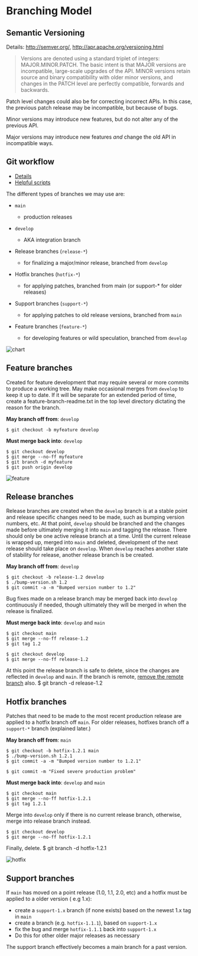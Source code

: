 # Branching Model

## Semantic Versioning

Details: http://semver.org/, http://apr.apache.org/versioning.html

> Versions are denoted using a standard triplet of integers: MAJOR.MINOR.PATCH. The basic intent is that MAJOR versions are incompatible, large-scale upgrades of the API. MINOR versions retain source and binary compatibility with older minor versions, and changes in the PATCH level are perfectly compatible, forwards and backwards.


Patch level changes could also be for correcting incorrect APIs. In this case, the previous patch release may be incompatible, but because of bugs.

Minor versions may introduce new features, but do not alter any of the previous API.

Major versions may introduce new features *and* change the old API in incompatible ways.

## Git workflow

* [Details][workflow-details]
* [Helpful scripts][gitflow-scripts]

The different types of branches we may use are:

* `main`
	* production releases
		
* `develop`
	* AKA integration branch
		
* Release branches (`release-*`)
	* for finalizing a major/minor release, branched from `develop`
		
* Hotfix branches (`hotfix-*`)
	* for applying patches, branched from main (or support-* for older releases)
		
* Support branches (`support-*`)
	* for applying patches to old release versions, branched from `main`
		
* Feature branches (`feature-*`)
	* for developing features or wild speculation, branched from `develop`

![chart][chart-img]

Feature branches
----------------
Created for feature development that may require several or more commits to produce a working tree. May make occasional merges from `develop` to keep it up to date. If it will be separate for an extended period of time, create a feature-branch-readme.txt in the top level directory dictating the reason for the branch.

**May branch off from**: `develop`
	
	$ git checkout -b myfeature develop

**Must merge back into**: `develop`
	
	$ git checkout develop
	$ git merge --no-ff myfeature
	$ git branch -d myfeature
	$ git push origin develop

![feature][feat-img]

Release branches
----------------
Release branches are created when the `develop` branch is at a stable point and release specific changes need to be made, such as bumping version numbers, etc. At that point, `develop` should be branched and the changes made before ultimately merging it into `main` and tagging the release. There should only be one active release branch at a time. Until the current release is wrapped up, merged into `main` and deleted, development of the next release should take place on `develop`. When `develop` reaches another state of stability for release, another release branch is be created.

**May branch off from**: `develop`
	
	$ git checkout -b release-1.2 develop
	$ ./bump-version.sh 1.2
	$ git commit -a -m "Bumped version number to 1.2"
	
Bug fixes made on a release branch may be merged back into `develop` continuously if needed, though ultimately they will be merged in when the release is finalized.

**Must merge back into**: `develop` and `main`
	
	$ git checkout main
	$ git merge --no-ff release-1.2
	$ git tag 1.2
	
	$ git checkout develop
	$ git merge --no-ff release-1.2

At this point the release branch is safe to delete, since the changes are reflected in `develop` and `main`. If the branch is remote, [remove the remote branch][rm-remote-branch] also.
	$ git branch -d release-1.2
	
Hotfix branches
---------------
Patches that need to be made to the most recent production release are applied to a hotfix branch off `main`.  For older releases, hotfixes branch off a `support-*` branch (explained later.)

**May branch off from**: `main`
	
	$ git checkout -b hotfix-1.2.1 main
	$ ./bump-version.sh 1.2.1
	$ git commit -a -m "Bumped version number to 1.2.1"
	
	$ git commit -m "Fixed severe production problem"
	
**Must merge back into**: `develop` and `main`
	
	$ git checkout main
	$ git merge --no-ff hotfix-1.2.1
	$ git tag 1.2.1
	
Merge into `develop` only if there is no current release branch, otherwise, merge into release branch instead.
	
	$ git checkout develop
	$ git merge --no-ff hotfix-1.2.1
	
Finally, delete.
	$ git branch -d hotfix-1.2.1

![hotfix][hotfix-img]
	
Support branches
----------------

If `main` has moved on a point release (1.0, 1.1, 2.0, etc) and a hotfix must be applied to a older version ( e.g 1.x):

* create a `support-1.x` branch (if none exists) based on the newest 1.x tag in `main`
* create a branch (e.g. `hotfix-1.1.1`), based on `support-1.x`
* fix the bug and merge `hotfix-1.1.1` back into `support-1.x`
* Do this for other older major releases as necessary
	
The support branch effectively becomes a main branch for a past version.

[workflow-details]: http://nvie.com/archives/323/
[gitflow-scripts]: http://github.com/zaach/gitflow
[rm-remote-branch]: http://github.com/guides/remove-a-remote-branch
[chart-img]: ./assets/images/chart.png
[feat-img]: ./assets/images/feature.png
[hotfix-img]: ./assets/images/hotfix.png